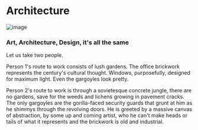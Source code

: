 # Architecture

![image](ugly_church.avif)

### Art, Architecture, Design, it's all the same 

Let us take two people.

Person 1's route to work consists of lush gardens. The office brickwork represents the century's cultural thought. Windows, purposefully, designed for maximum light. Even the gargoyles look pretty.

Person 2's route to work is through a sovietesque concrete jungle, there are no gardens, save for the weeds and lichens growing in pavement cracks. The only gargoyles are the gorilla-faced security guards that grunt at him as he shimmys through the revolving doors. He is greeted by a massive canvas of abstraction, by some up and coming artist, who he can't make heads or tails of what it represents and the brickwork is old and industrial.


